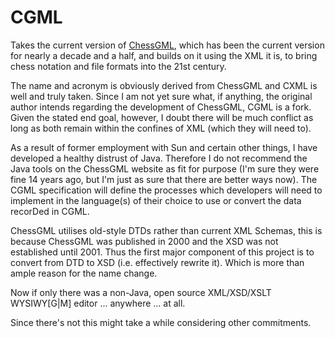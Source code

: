 CGML
====

Takes the current version of [ChessGML](http://www.saremba.de/chessgml/why.htm), which has been the current version for nearly a decade and a half, and builds on it using the XML it is, to bring chess notation and file formats into the 21st century.

The name and acronym is obviously derived from ChessGML and CXML is well and truly taken.  Since I am not yet sure what, if anything, the original author intends regarding the development of ChessGML, CGML is a fork.  Given the stated end goal, however, I doubt there will be much conflict as long as both remain within the confines of XML (which they will need to).

As a result of former employment with Sun and certain other things, I have developed a healthy distrust of Java.  Therefore I do not recommend the Java tools on the ChessGML website as fit for purpose (I'm sure they were fine 14 years ago, but I'm just as sure that there are better ways now).  The CGML specification will define the processes which developers will need to implement in the language(s) of their choice to use or convert the data recorDed in CGML.

ChessGML utilises old-style DTDs rather than current XML Schemas, this is because ChessGML was published in 2000 and the XSD was not established until 2001.  Thus the first major component of this project is to convert from DTD to XSD (i.e. effectively rewrite it).  Which is more than ample reason for the name change.

Now if only there was a non-Java, open source XML/XSD/XSLT WYSIWY[G|M] editor ... anywhere ... at all.

Since there's not this might take a while considering other commitments.

